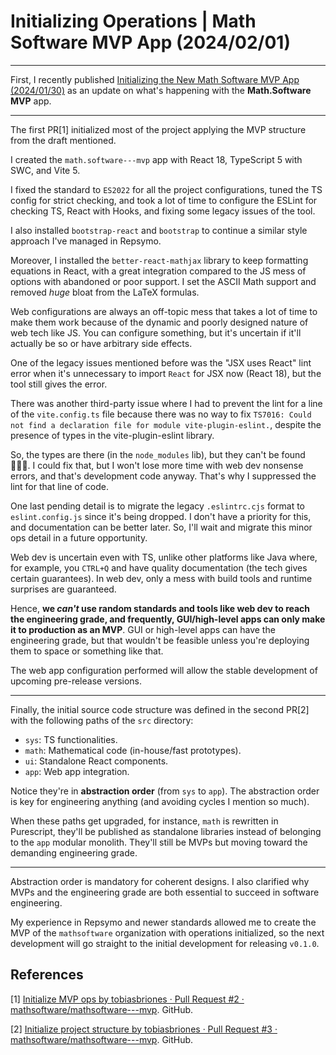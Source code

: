 <!-- Copyright (c) 2024 Tobias Briones. All rights reserved. -->
<!-- SPDX-License-Identifier: CC-BY-4.0 -->
<!-- This file is part of https://github.com/tobiasbriones/blog -->

# Initializing Operations | Math Software MVP App (2024/02/01)

---

First, I recently published
[Initializing the New Math Software MVP App (2024/01/30)](https://blog.mathsoftware.engineer/initializing-the-new-msw-mvp-app-2024-01-30)
as an update on what's happening with the **Math.Software MVP** app.

---

The first PR[1] initialized most of the project applying the MVP structure from
the draft mentioned.

I created the `math.software---mvp` app with React 18, TypeScript 5 with SWC,
and Vite 5.

I fixed the standard to `ES2022` for all the project configurations, tuned the
TS config for strict checking, and took a lot of time to configure the ESLint
for checking TS, React with Hooks, and fixing some legacy issues of the tool.

I also installed `bootstrap-react` and `bootstrap` to continue a similar style
approach I've managed in Repsymo.

Moreover, I installed the `better-react-mathjax` library to keep formatting
equations in React, with a great integration compared to the JS mess of options
with abandoned or poor support. I set the ASCII Math support and removed *huge*
bloat from the LaTeX formulas.

Web configurations are always an off-topic mess that takes a lot of time to make
them work because of the dynamic and poorly designed nature of web tech like JS.
You can configure something, but it's uncertain if it'll actually be so or have
arbitrary side effects.

One of the legacy issues mentioned before was the "JSX uses React" lint error
when it's unnecessary to import `React` for JSX now (React 18), but the tool
still gives the error.

There was another third-party issue where I had to prevent the lint for a line
of the `vite.config.ts` file because there was no way to
fix `TS7016: Could not find a declaration file for module vite-plugin-eslint.`,
despite the presence of types in the vite-plugin-eslint library.

So, the types are there (in the `node_modules` lib), but they can't be found
🤦🏻‍♂️. I could fix that, but I won't lose more time with web dev nonsense
errors, and that's development code anyway. That's why I suppressed the lint for
that line of code.

One last pending detail is to migrate the legacy `.eslintrc.cjs` format
to `eslint.config.js`
since it's being dropped. I don't have a priority for this, and documentation
can be better later. So, I'll wait and migrate this minor ops detail in a future
opportunity.

Web dev is uncertain even with TS, unlike other platforms like Java where, for
example, you `CTRL+Q` and have quality documentation (the tech gives certain
guarantees). In web dev, only a mess with build tools and runtime surprises are
guaranteed.

Hence, **we *can't* use random standards and tools like web dev to reach the
engineering grade, and frequently, GUI/high-level apps can only make it to
production as an MVP**. GUI or high-level apps can have the engineering grade,
but that wouldn't be feasible unless you're deploying them to space or something
like that.

The web app configuration performed will allow the stable development of
upcoming pre-release versions.

---

Finally, the initial source code structure was defined in the second PR[2] with
the following paths of the `src` directory:

- `sys`: TS functionalities.
- `math`: Mathematical code (in-house/fast prototypes).
- `ui`: Standalone React components.
- `app`: Web app integration.

Notice they're in **abstraction order** (from `sys` to `app`). The abstraction
order is key for engineering anything (and avoiding cycles I mention so much).

When these paths get upgraded, for instance, `math` is rewritten in Purescript,
they'll be published as standalone libraries instead of belonging to the `app`
modular monolith. They'll still be MVPs but moving toward the demanding
engineering grade.

---

Abstraction order is mandatory for coherent designs. I also clarified why MVPs
and the engineering grade are both essential to succeed in software engineering.

My experience in Repsymo and newer standards allowed me to create the MVP of the
`mathsoftware` organization with operations initialized, so the next development
will go straight to the initial development for releasing `v0.1.0`.

## References

[1] [Initialize MVP ops by tobiasbriones · Pull Request #2 · mathsoftware/mathsoftware---mvp](https://github.com/mathsoftware/mathsoftware---mvp/pull/2).
GitHub.

[2] [Initialize project structure by tobiasbriones · Pull Request #3 · mathsoftware/mathsoftware---mvp](https://github.com/mathsoftware/mathsoftware---mvp/pull/3).
GitHub.

